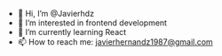 - 👋 Hi, I’m @Javierhdz
- 👀 I’m interested in frontend development
- 🌱 I’m currently learning React 
- 📫 How to reach me: javierhernandz1987@gmail.com
<!--
**Javierhdz307/Javierhdz307** is a ✨ _special_ ✨ repository because its `README.md` (this file) appears on your GitHub profile.
-->
